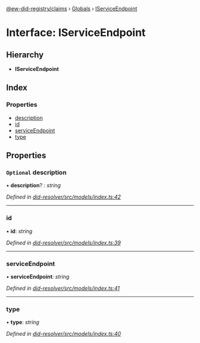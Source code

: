 [@ew-did-registry/claims](../README.md) › [Globals](../globals.md) › [IServiceEndpoint](iserviceendpoint.md)

# Interface: IServiceEndpoint

## Hierarchy

* **IServiceEndpoint**

## Index

### Properties

* [description](iserviceendpoint.md#optional-description)
* [id](iserviceendpoint.md#id)
* [serviceEndpoint](iserviceendpoint.md#serviceendpoint)
* [type](iserviceendpoint.md#type)

## Properties

### `Optional` description

• **description**? : *string*

*Defined in [did-resolver/src/models/index.ts:42](https://github.com/energywebfoundation/ew-did-registry/blob/a7d7702/packages/did-resolver/src/models/index.ts#L42)*

___

###  id

• **id**: *string*

*Defined in [did-resolver/src/models/index.ts:39](https://github.com/energywebfoundation/ew-did-registry/blob/a7d7702/packages/did-resolver/src/models/index.ts#L39)*

___

###  serviceEndpoint

• **serviceEndpoint**: *string*

*Defined in [did-resolver/src/models/index.ts:41](https://github.com/energywebfoundation/ew-did-registry/blob/a7d7702/packages/did-resolver/src/models/index.ts#L41)*

___

###  type

• **type**: *string*

*Defined in [did-resolver/src/models/index.ts:40](https://github.com/energywebfoundation/ew-did-registry/blob/a7d7702/packages/did-resolver/src/models/index.ts#L40)*
